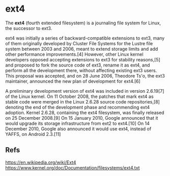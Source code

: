 # ext4

The **ext4** (fourth extended filesystem) is a journaling file system for Linux, the successor to ext3.

ext4 was initially a series of backward-compatible extensions to ext3, many of them originally developed by Cluster File Systems for the Lustre file system between 2003 and 2006, meant to extend storage limits and add other performance improvements.[4] However, other Linux kernel developers opposed accepting extensions to ext3 for stability reasons,[5] and proposed to fork the source code of ext3, rename it as ext4, and perform all the development there, without affecting existing ext3 users. This proposal was accepted, and on 28 June 2006, Theodore Ts'o, the ext3 maintainer, announced the new plan of development for ext4.[6]

A preliminary development version of ext4 was included in version 2.6.19[7] of the Linux kernel. On 11 October 2008, the patches that mark ext4 as stable code were merged in the Linux 2.6.28 source code repositories,[8] denoting the end of the development phase and recommending ext4 adoption. Kernel 2.6.28, containing the ext4 filesystem, was finally released on 25 December 2008.[9] On 15 January 2010, Google announced that it would upgrade its storage infrastructure from ext2 to ext4.[10] On 14 December 2010, Google also announced it would use ext4, instead of YAFFS, on Android 2.3.[11]










## Refs

https://en.wikipedia.org/wiki/Ext4
https://www.kernel.org/doc/Documentation/filesystems/ext4.txt
